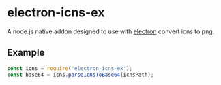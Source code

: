 # electron-icns-ex

A node.js native addon designed to use with [electron](https://www.electronjs.org/) convert icns to png.

## Example

```javascript
const icns = require('electron-icns-ex');
const base64 = icns.parseIcnsToBase64(icnsPath);
```

